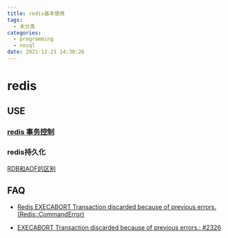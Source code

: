 ```yaml
---
title: redis基本使用
tags:
  - 未分类
categories:
  - programming
  - nosql
date: 2021-12-21 14:30:26
---
```




# redis



## USE

### [redis 事务控制](https://my.oschina.net/012345678/blog/281146)



### redis持久化

[RDB和AOF的区别](https://www.cnblogs.com/zxs117/p/11242026.html)

## FAQ

- [Redis EXECABORT Transaction discarded because of previous errors. (Redis::CommandError)](https://stackoverflow.com/questions/20575783/redis-execabort-transaction-discarded-because-of-previous-errors-rediscomman)

- [EXECABORT Transaction discarded because of previous errors.: #2326](https://github.com/mperham/sidekiq/issues/2326)

  

